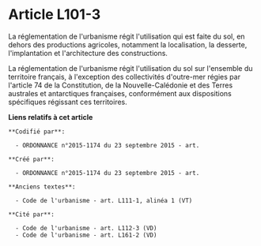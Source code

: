 # Article L101-3

La réglementation de l'urbanisme régit l'utilisation qui est faite du sol, en dehors des productions agricoles, notamment la
localisation, la desserte, l'implantation et l'architecture des constructions.

La réglementation de l'urbanisme régit l'utilisation du sol sur l'ensemble du territoire français, à l'exception des
collectivités d'outre-mer régies par l'article 74 de la Constitution, de la Nouvelle-Calédonie et des Terres australes et
antarctiques françaises, conformément aux dispositions spécifiques régissant ces territoires.

**Liens relatifs à cet article**

	**Codifié par**:

	  - ORDONNANCE n°2015-1174 du 23 septembre 2015 - art.

	**Créé par**:

	  - ORDONNANCE n°2015-1174 du 23 septembre 2015 - art.

	**Anciens textes**:

	  - Code de l'urbanisme - art. L111-1, alinéa 1 (VT)

	**Cité par**:

	  - Code de l'urbanisme - art. L112-3 (VD)
	  - Code de l'urbanisme - art. L161-2 (VD)
